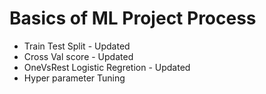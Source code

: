 # Basics of ML Project Process

- Train Test Split - Updated
- Cross Val score - Updated
- OneVsRest Logistic Regretion - Updated
- Hyper parameter Tuning